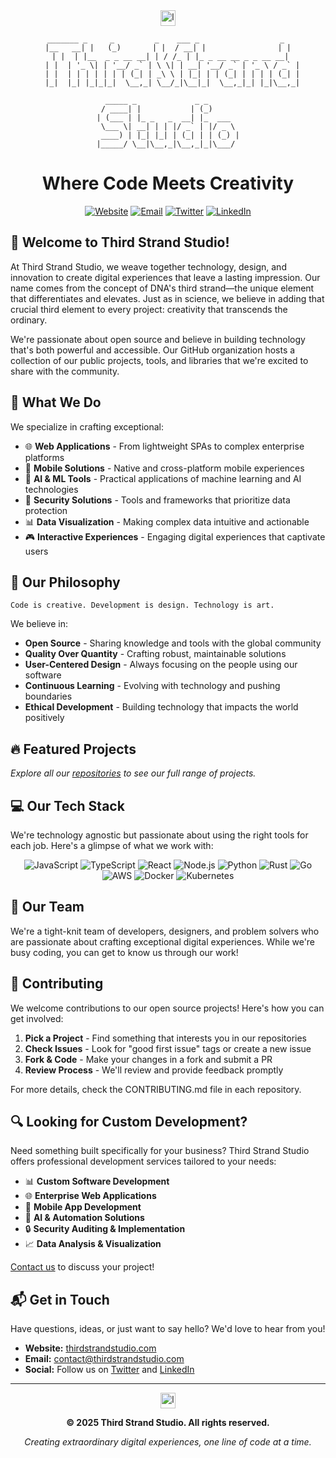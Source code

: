 <div align="center">

<img width="24" height="25" alt="logo-icon (3)" src="https://github.com/user-attachments/assets/9e4b59ef-6e53-43b6-9281-d191d43986c8" />

  ```
  _______ _     _         _    ___ _                  _ 
 |__   __| |   (_)       | |  / __| |                | |
    | |  | |__  _ _ __ __| | / /_ | |_ _ __ __ _ _ __ __| 
    | |  | '_ \| | '__/ _` | \ \| | __| '__/ _` | '_ \ / _` |
    | |  | | | | | | | (_| | _\ \ | |_| | | (_| | | | | (_| |
    |_|  |_| |_|_|_|  \__,_| \__/_|\__|_|  \__,_|_| |_|\__,_|
    
    _____ _             _ _       
   / ____| |           | (_)      
  | (___ | |_ _   _  __| |_  ___  
   \___ \| __| | | |/ _` | |/ _ \ 
   ____) | |_| |_| | (_| | | (_) |
  |_____/ \__|\__,_|\__,_|_|\___/ 
  ```

  # Where Code Meets Creativity

  [![Website](https://img.shields.io/badge/Visit_Our_Website-thirdstrandstudio.com-blue?style=for-the-badge)](https://thirdstrandstudio.com/)
  [![Email](https://img.shields.io/badge/Contact_Us-contact@thirdstrandstudio.com-red?style=for-the-badge)](mailto:contact@thirdstrandstudio.com)
  [![Twitter](https://img.shields.io/badge/Follow_Us-@ThirdStrandStudio-1DA1F2?style=for-the-badge&logo=twitter)](https://twitter.com/ThirdStrandStudio)
  [![LinkedIn](https://img.shields.io/badge/Connect-Third_Strand_Studio-0077B5?style=for-the-badge&logo=linkedin)](https://linkedin.com/company/thirdstrandstudio)

</div>

## 👋 Welcome to Third Strand Studio!

At Third Strand Studio, we weave together technology, design, and innovation to create digital experiences that leave a lasting impression. Our name comes from the concept of DNA's third strand—the unique element that differentiates and elevates. Just as in science, we believe in adding that crucial third element to every project: creativity that transcends the ordinary.

We're passionate about open source and believe in building technology that's both powerful and accessible. Our GitHub organization hosts a collection of our public projects, tools, and libraries that we're excited to share with the community.

## 🚀 What We Do

We specialize in crafting exceptional:

- 🌐 **Web Applications** - From lightweight SPAs to complex enterprise platforms
- 📱 **Mobile Solutions** - Native and cross-platform mobile experiences
- 🤖 **AI & ML Tools** - Practical applications of machine learning and AI technologies
- 🔐 **Security Solutions** - Tools and frameworks that prioritize data protection
- 📊 **Data Visualization** - Making complex data intuitive and actionable
- 🎮 **Interactive Experiences** - Engaging digital experiences that captivate users

## 💼 Our Philosophy

```
Code is creative. Development is design. Technology is art.
```

We believe in:
- **Open Source** - Sharing knowledge and tools with the global community
- **Quality Over Quantity** - Crafting robust, maintainable solutions
- **User-Centered Design** - Always focusing on the people using our software
- **Continuous Learning** - Evolving with technology and pushing boundaries
- **Ethical Development** - Building technology that impacts the world positively

## 🔥 Featured Projects

*Explore all our [repositories](https://github.com/orgs/ThirdStrandStudio/repositories) to see our full range of projects.*

## 💻 Our Tech Stack

We're technology agnostic but passionate about using the right tools for each job. Here's a glimpse of what we work with:

<div align="center">

![JavaScript](https://img.shields.io/badge/-JavaScript-F7DF1E?style=for-the-badge&logo=javascript&logoColor=black)
![TypeScript](https://img.shields.io/badge/-TypeScript-3178C6?style=for-the-badge&logo=typescript&logoColor=white)
![React](https://img.shields.io/badge/-React-61DAFB?style=for-the-badge&logo=react&logoColor=black)
![Node.js](https://img.shields.io/badge/-Node.js-339933?style=for-the-badge&logo=node.js&logoColor=white)
![Python](https://img.shields.io/badge/-Python-3776AB?style=for-the-badge&logo=python&logoColor=white)
![Rust](https://img.shields.io/badge/-Rust-000000?style=for-the-badge&logo=rust&logoColor=white)
![Go](https://img.shields.io/badge/-Go-00ADD8?style=for-the-badge&logo=go&logoColor=white)
![AWS](https://img.shields.io/badge/-AWS-232F3E?style=for-the-badge&logo=amazon-aws&logoColor=white)
![Docker](https://img.shields.io/badge/-Docker-2496ED?style=for-the-badge&logo=docker&logoColor=white)
![Kubernetes](https://img.shields.io/badge/-Kubernetes-326CE5?style=for-the-badge&logo=kubernetes&logoColor=white)

</div>

## 👥 Our Team

We're a tight-knit team of developers, designers, and problem solvers who are passionate about crafting exceptional digital experiences. While we're busy coding, you can get to know us through our work!

## 🤝 Contributing

We welcome contributions to our open source projects! Here's how you can get involved:

1. **Pick a Project** - Find something that interests you in our repositories
2. **Check Issues** - Look for "good first issue" tags or create a new issue
3. **Fork & Code** - Make your changes in a fork and submit a PR
4. **Review Process** - We'll review and provide feedback promptly

For more details, check the CONTRIBUTING.md file in each repository.

## 🔍 Looking for Custom Development?

Need something built specifically for your business? Third Strand Studio offers professional development services tailored to your needs:

- 📊 **Custom Software Development**
- 🌐 **Enterprise Web Applications**
- 📱 **Mobile App Development**
- 🤖 **AI & Automation Solutions**
- 🔒 **Security Auditing & Implementation**
- 📈 **Data Analysis & Visualization**

[Contact us](mailto:contact@topiray.com) to discuss your project!

## 📬 Get in Touch

Have questions, ideas, or just want to say hello? We'd love to hear from you!

- **Website:** [thirdstrandstudio.com](https://tss.topiray.com)
- **Email:** [contact@thirdstrandstudio.com](mailto:contact@topiray.com)
- **Social:** Follow us on [Twitter](https://twitter.com/ThirdStrandStudio) and [LinkedIn](https://linkedin.com/company/thirdstrandstudio)

<div align="center">

---

<img width="24" height="25" alt="logo-icon (3)" src="https://github.com/user-attachments/assets/9e4b59ef-6e53-43b6-9281-d191d43986c8" />

**© 2025 Third Strand Studio. All rights reserved.**

*Creating extraordinary digital experiences, one line of code at a time.*

</div>
